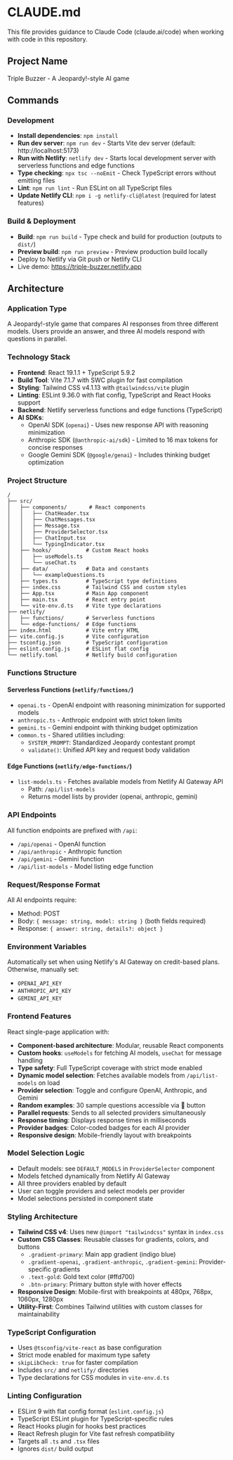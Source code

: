 # CLAUDE.md

This file provides guidance to Claude Code (claude.ai/code) when working with code in this repository.

## Project Name
Triple Buzzer - A Jeopardy!-style AI game

## Commands

### Development
- **Install dependencies**: `npm install`
- **Run dev server**: `npm run dev` - Starts Vite dev server (default: http://localhost:5173)
- **Run with Netlify**: `netlify dev` - Starts local development server with serverless functions and edge functions
- **Type checking**: `npx tsc --noEmit` - Check TypeScript errors without emitting files
- **Lint**: `npm run lint` - Run ESLint on all TypeScript files
- **Update Netlify CLI**: `npm i -g netlify-cli@latest` (required for latest features)

### Build & Deployment
- **Build**: `npm run build` - Type check and build for production (outputs to `dist/`)
- **Preview build**: `npm run preview` - Preview production build locally
- Deploy to Netlify via Git push or Netlify CLI
- Live demo: https://triple-buzzer.netlify.app

## Architecture

### Application Type
A Jeopardy!-style game that compares AI responses from three different models. Users provide an answer, and three AI models respond with questions in parallel.

### Technology Stack
- **Frontend**: React 19.1.1 + TypeScript 5.9.2
- **Build Tool**: Vite 7.1.7 with SWC plugin for fast compilation
- **Styling**: Tailwind CSS v4.1.13 with `@tailwindcss/vite` plugin
- **Linting**: ESLint 9.36.0 with flat config, TypeScript and React Hooks support
- **Backend**: Netlify serverless functions and edge functions (TypeScript)
- **AI SDKs**:
  - OpenAI SDK (`openai`) - Uses new response API with reasoning minimization
  - Anthropic SDK (`@anthropic-ai/sdk`) - Limited to 16 max tokens for concise responses
  - Google Gemini SDK (`@google/genai`) - Includes thinking budget optimization

### Project Structure
```
/
├── src/
│   ├── components/       # React components
│   │   ├── ChatHeader.tsx
│   │   ├── ChatMessages.tsx
│   │   ├── Message.tsx
│   │   ├── ProviderSelector.tsx
│   │   ├── ChatInput.tsx
│   │   └── TypingIndicator.tsx
│   ├── hooks/           # Custom React hooks
│   │   ├── useModels.ts
│   │   └── useChat.ts
│   ├── data/            # Data and constants
│   │   └── exampleQuestions.ts
│   ├── types.ts         # TypeScript type definitions
│   ├── index.css        # Tailwind CSS and custom styles
│   ├── App.tsx          # Main App component
│   ├── main.tsx         # React entry point
│   └── vite-env.d.ts    # Vite type declarations
├── netlify/
│   ├── functions/       # Serverless functions
│   └── edge-functions/  # Edge functions
├── index.html           # Vite entry HTML
├── vite.config.js       # Vite configuration
├── tsconfig.json        # TypeScript configuration
├── eslint.config.js     # ESLint flat config
└── netlify.toml         # Netlify build configuration
```

### Functions Structure

#### Serverless Functions (`netlify/functions/`)
- `openai.ts` - OpenAI endpoint with reasoning minimization for supported models
- `anthropic.ts` - Anthropic endpoint with strict token limits
- `gemini.ts` - Gemini endpoint with thinking budget optimization
- `common.ts` - Shared utilities including:
  - `SYSTEM_PROMPT`: Standardized Jeopardy contestant prompt
  - `validate()`: Unified API key and request body validation

#### Edge Functions (`netlify/edge-functions/`)
- `list-models.ts` - Fetches available models from Netlify AI Gateway API
  - Path: `/api/list-models`
  - Returns model lists by provider (openai, anthropic, gemini)

### API Endpoints
All function endpoints are prefixed with `/api`:
- `/api/openai` - OpenAI function
- `/api/anthropic` - Anthropic function
- `/api/gemini` - Gemini function
- `/api/list-models` - Model listing edge function

### Request/Response Format
All AI endpoints require:
- Method: POST
- Body: `{ message: string, model: string }` (both fields required)
- Response: `{ answer: string, details?: object }`

### Environment Variables
Automatically set when using Netlify's AI Gateway on credit-based plans. Otherwise, manually set:
- `OPENAI_API_KEY`
- `ANTHROPIC_API_KEY`
- `GEMINI_API_KEY`

### Frontend Features
React single-page application with:
- **Component-based architecture**: Modular, reusable React components
- **Custom hooks**: `useModels` for fetching AI models, `useChat` for message handling
- **Type safety**: Full TypeScript coverage with strict mode enabled
- **Dynamic model selection**: Fetches available models from `/api/list-models` on load
- **Provider selection**: Toggle and configure OpenAI, Anthropic, and Gemini
- **Random examples**: 30 sample questions accessible via 🎲 button
- **Parallel requests**: Sends to all selected providers simultaneously
- **Response timing**: Displays response times in milliseconds
- **Provider badges**: Color-coded badges for each AI provider
- **Responsive design**: Mobile-friendly layout with breakpoints

### Model Selection Logic
- Default models: see `DEFAULT_MODELS` in `ProviderSelector` component
- Models fetched dynamically from Netlify AI Gateway
- All three providers enabled by default
- User can toggle providers and select models per provider
- Model selections persisted in component state

### Styling Architecture
- **Tailwind CSS v4**: Uses new `@import "tailwindcss"` syntax in `index.css`
- **Custom CSS Classes**: Reusable classes for gradients, colors, and buttons
  - `.gradient-primary`: Main app gradient (indigo blue)
  - `.gradient-openai`, `.gradient-anthropic`, `.gradient-gemini`: Provider-specific gradients
  - `.text-gold`: Gold text color (#ffd700)
  - `.btn-primary`: Primary button style with hover effects
- **Responsive Design**: Mobile-first with breakpoints at 480px, 768px, 1060px, 1280px
- **Utility-First**: Combines Tailwind utilities with custom classes for maintainability

### TypeScript Configuration
- Uses `@tsconfig/vite-react` as base configuration
- Strict mode enabled for maximum type safety
- `skipLibCheck: true` for faster compilation
- Includes `src/` and `netlify/` directories
- Type declarations for CSS modules in `vite-env.d.ts`

### Linting Configuration
- ESLint 9 with flat config format (`eslint.config.js`)
- TypeScript ESLint plugin for TypeScript-specific rules
- React Hooks plugin for hooks best practices
- React Refresh plugin for Vite fast refresh compatibility
- Targets all `.ts` and `.tsx` files
- Ignores `dist/` build output